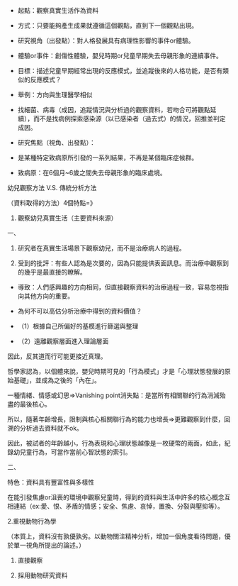 -   起點：觀察真實生活作為資料
    
-   方式：只要能夠產生成果就遵循這個觀點，直到下一個觀點出現。
    
-   研究視角（出發點）：對人格發展具有病理性影響的事件or體驗。
    
-   體驗or事件：創傷性體驗，嬰兒時期or兒童早期失去母親形象的連續事件。
    
-   目標：描述兒童早期經常出現的反應模式，並追蹤後來的人格功能，是否有類似的反應模式？
    
-   舉例：方向與生理醫學相似
    
-   找細菌、病毒（成因，追蹤情況與分析過的觀察資料，若吻合可將觀點延續），而不是找病例探索感染源（以已感染者（過去式）的情況，回推並判定成因。
    
-   研究焦點（視角、出發點）：
    
-   是某種特定致病原所引發的一系列結果，不再是某個臨床症候群。
    
-   致病原：在6個月~6歲之間失去母親形象的臨床處境。
    

幼兒觀察方法 V.S. 傳統分析方法

（資料取得的方法）4個特點=》

1.  觀察幼兒真實生活（主要資料來源）
    

一、

1.  研究者在真實生活場景下觀察幼兒，而不是治療病人的過程。
    
2.  受到的批評：有些人認為是次要的，因為只能提供表面訊息。而治療中觀察到的幾乎是最直接的瞭解。
    

-   導致：人們感興趣的方向相同，但直接觀察資料的治療過程一致，容易忽視指向其他方向的重要。
    
-   為何不可以高估分析治療中得到的資料價值？
    
-   （1）根據自己所偏好的基模進行篩選與整理
    
-   （2）遠離觀察層面進入理論層面
    

因此，反其道而行可能更接近真理。

哲學家認為，以個體來說，嬰兒時期可見的「行為模式」才是「心理狀態發展的原始基礎」，並成為之後的「內在」。

一種情緒、情感或幻思=>Vanishing point消失點：是當所有相關聯的行為消減殆盡的最後核心。

所以，隨著年齡增長，限制與核心相關聯行為的能力也增長=>更難觀察到什麼，回溯的分析過去資料就不ok。

因此，被試者的年齡越小，行為表現和心理狀態越像是一枚硬幣的兩面，如此，紀錄幼兒童行為，可當作當前心智狀態的索引。

二、

特色：資料具有豐富性與多樣性

在能引發焦慮or沮喪的環境中觀察兒童時，得到的資料與生活中許多的核心概念互相連結（ex:愛、恨、矛盾的情感；安全、焦慮、哀悼，置換、分裂與壓抑等）。

2.重視動物行為學

（本質上，資料沒有孰優孰劣。以動物關注精神分析，增加一個角度看待問題，優於單一視角所提出的論述。）

  

  

  

1.  直接觀察
    
2.  採用動物研究資料